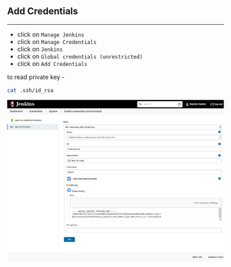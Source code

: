 ## Add Credentials
---
- click on `Manage Jenkins`
- click on `Manage Credentials`
- click on `Jenkins`
- click on `Global credentials (unrestricted)`
- click on `Add Credentials`

to read private key -
```bash
cat .ssh/id_rsa
```

![add-cred-logo](static/add-cred.png)
